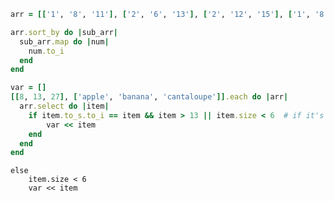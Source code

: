 

```ruby
arr = [['1', '8', '11'], ['2', '6', '13'], ['2', '12', '15'], ['1', '8', '9']]
```



```ruby
arr.sort_by do |sub_arr|
  sub_arr.map do |num|
    num.to_i
  end
end
```



```ruby
var = []
[[8, 13, 27], ['apple', 'banana', 'cantaloupe']].each do |arr|
  arr.select do |item|
    if item.to_s.to_i == item && item > 13 || item.size < 6  # if it's an integer
    	var << item
    end
  end
end
```





    else
      	item.size < 6
        var << item